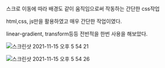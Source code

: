 스크로 이동에 따라 배경도 같이 움직임으로써 작동하는 간단한 css작업

html,css, js만을 활용하였고 매우 간단한 작업이였다.

linear-gradient, transform등등 전반적을 한번 사용을 해보았다.

![스크린샷 2021-11-15 오후 5 54 21](https://user-images.githubusercontent.com/83758624/141752303-b69cbcdb-a439-4a81-9d8d-a72d1af0b52f.png)

![스크린샷 2021-11-15 오후 5 54 26](https://user-images.githubusercontent.com/83758624/141752332-74e30c5c-52f9-4e8e-a124-6983a39e4fe2.png)
